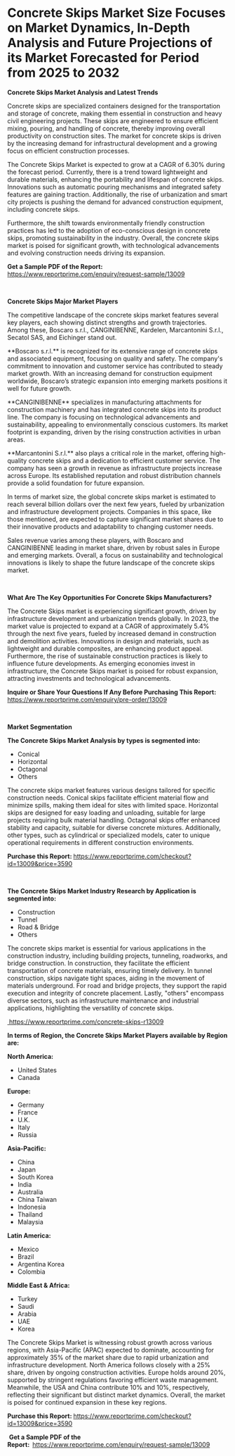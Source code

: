 <p><h1>Concrete Skips Market Size Focuses on Market Dynamics, In-Depth Analysis and Future Projections of its Market Forecasted for Period from 2025 to 2032</h1></p><p><strong>Concrete Skips Market Analysis and Latest Trends</strong></p>
<p><p>Concrete skips are specialized containers designed for the transportation and storage of concrete, making them essential in construction and heavy civil engineering projects. These skips are engineered to ensure efficient mixing, pouring, and handling of concrete, thereby improving overall productivity on construction sites. The market for concrete skips is driven by the increasing demand for infrastructural development and a growing focus on efficient construction processes.</p><p>The Concrete Skips Market is expected to grow at a CAGR of 6.30% during the forecast period. Currently, there is a trend toward lightweight and durable materials, enhancing the portability and lifespan of concrete skips. Innovations such as automatic pouring mechanisms and integrated safety features are gaining traction. Additionally, the rise of urbanization and smart city projects is pushing the demand for advanced construction equipment, including concrete skips. </p><p>Furthermore, the shift towards environmentally friendly construction practices has led to the adoption of eco-conscious design in concrete skips, promoting sustainability in the industry. Overall, the concrete skips market is poised for significant growth, with technological advancements and evolving construction needs driving its expansion.</p></p>
<p><strong>Get a Sample PDF of the Report:&nbsp;</strong> <a href="https://www.reportprime.com/enquiry/request-sample/13009?utm_campaign=4520&utm_medium=2&utm_source=Github&utm_content=ia&utm_term=17052025&utm_id=concrete-skips">https://www.reportprime.com/enquiry/request-sample/13009</a></p>
<p>&nbsp;</p>
<p><strong>Concrete Skips Major Market Players</strong></p>
<p><p>The competitive landscape of the concrete skips market features several key players, each showing distinct strengths and growth trajectories. Among these, Boscaro s.r.l., CANGINIBENNE, Kardelen, Marcantonini S.r.l., Secatol SAS, and Eichinger stand out.</p><p>**Boscaro s.r.l.** is recognized for its extensive range of concrete skips and associated equipment, focusing on quality and safety. The company's commitment to innovation and customer service has contributed to steady market growth. With an increasing demand for construction equipment worldwide, Boscaro’s strategic expansion into emerging markets positions it well for future growth.</p><p>**CANGINIBENNE** specializes in manufacturing attachments for construction machinery and has integrated concrete skips into its product line. The company is focusing on technological advancements and sustainability, appealing to environmentally conscious customers. Its market footprint is expanding, driven by the rising construction activities in urban areas.</p><p>**Marcantonini S.r.l.** also plays a critical role in the market, offering high-quality concrete skips and a dedication to efficient customer service. The company has seen a growth in revenue as infrastructure projects increase across Europe. Its established reputation and robust distribution channels provide a solid foundation for future expansion.</p><p>In terms of market size, the global concrete skips market is estimated to reach several billion dollars over the next few years, fueled by urbanization and infrastructure development projects. Companies in this space, like those mentioned, are expected to capture significant market shares due to their innovative products and adaptability to changing customer needs. </p><p>Sales revenue varies among these players, with Boscaro and CANGINIBENNE leading in market share, driven by robust sales in Europe and emerging markets. Overall, a focus on sustainability and technological innovations is likely to shape the future landscape of the concrete skips market.</p></p>
<p>&nbsp;</p>
<p><strong>What Are The Key Opportunities For Concrete Skips Manufacturers?</strong></p>
<p><p>The Concrete Skips market is experiencing significant growth, driven by infrastructure development and urbanization trends globally. In 2023, the market value is projected to expand at a CAGR of approximately 5.4% through the next five years, fueled by increased demand in construction and demolition activities. Innovations in design and materials, such as lightweight and durable composites, are enhancing product appeal. Furthermore, the rise of sustainable construction practices is likely to influence future developments. As emerging economies invest in infrastructure, the Concrete Skips market is poised for robust expansion, attracting investments and technological advancements.</p></p>
<p><strong>Inquire or Share Your Questions If Any Before Purchasing This Report:</strong> <a href="https://www.reportprime.com/enquiry/pre-order/13009?utm_campaign=4520&utm_medium=2&utm_source=Github&utm_content=ia&utm_term=17052025&utm_id=concrete-skips">https://www.reportprime.com/enquiry/pre-order/13009</a></p>
<p>&nbsp;</p>
<p><strong>Market Segmentation</strong></p>
<p><strong>The Concrete Skips Market Analysis by types is segmented into:</strong></p>
<p><ul><li>Conical</li><li>Horizontal</li><li>Octagonal</li><li>Others</li></ul></p>
<p><p>The concrete skips market features various designs tailored for specific construction needs. Conical skips facilitate efficient material flow and minimize spills, making them ideal for sites with limited space. Horizontal skips are designed for easy loading and unloading, suitable for large projects requiring bulk material handling. Octagonal skips offer enhanced stability and capacity, suitable for diverse concrete mixtures. Additionally, other types, such as cylindrical or specialized models, cater to unique operational requirements in different construction environments.</p></p>
<p><strong>Purchase this Report:&nbsp;</strong><a href="https://www.reportprime.com/checkout?id=13009&price=3590&utm_campaign=4520&utm_medium=2&utm_source=Github&utm_content=ia&utm_term=17052025&utm_id=concrete-skips">https://www.reportprime.com/checkout?id=13009&price=3590</a></p>
<p>&nbsp;</p>
<p><strong>The Concrete Skips Market Industry Research by Application is segmented into:</strong></p>
<p><ul><li>Construction</li><li>Tunnel</li><li>Road & Bridge</li><li>Others</li></ul></p>
<p><p>The concrete skips market is essential for various applications in the construction industry, including building projects, tunneling, roadworks, and bridge construction. In construction, they facilitate the efficient transportation of concrete materials, ensuring timely delivery. In tunnel construction, skips navigate tight spaces, aiding in the movement of materials underground. For road and bridge projects, they support the rapid execution and integrity of concrete placement. Lastly, "others" encompass diverse sectors, such as infrastructure maintenance and industrial applications, highlighting the versatility of concrete skips.</p></p>
<p><a href="https://www.reportprime.com/concrete-skips-r13009?utm_campaign=4520&utm_medium=2&utm_source=Github&utm_content=ia&utm_term=17052025&utm_id=concrete-skips">&nbsp;https://www.reportprime.com/concrete-skips-r13009</a></p>
<p><strong>In terms of Region, the Concrete Skips Market Players available by Region are:</strong></p>
<p>
    <p> <strong> North America: </strong>
        <ul>
            <li>United States</li>
            <li>Canada</li>
        </ul>
        </p> 
    <p> <strong> Europe: </strong>
        <ul>
            <li>Germany</li>
            <li>France</li>
            <li>U.K.</li>
            <li>Italy</li>
            <li>Russia</li>
        </ul>
        </p> 
    <p> <strong> Asia-Pacific: </strong>
        <ul>
            <li>China</li>
            <li>Japan</li>
            <li>South Korea</li>
            <li>India</li>
            <li>Australia</li>
            <li>China Taiwan</li>
            <li>Indonesia</li>
            <li>Thailand</li>
            <li>Malaysia</li>
        </ul>
        </p> 
    <p> <strong> Latin America: </strong>
        <ul>
            <li>Mexico</li>
            <li>Brazil</li>
            <li>Argentina Korea</li>
            <li>Colombia</li>
        </ul>
        </p> 
    <p> <strong> Middle East & Africa: </strong>
        <ul>
            <li>Turkey</li>
            <li>Saudi</li>
            <li>Arabia</li>
            <li>UAE</li>
            <li>Korea</li>
        </ul>
    </p>
    </p>
<p><p>The Concrete Skips Market is witnessing robust growth across various regions, with Asia-Pacific (APAC) expected to dominate, accounting for approximately 35% of the market share due to rapid urbanization and infrastructure development. North America follows closely with a 25% share, driven by ongoing construction activities. Europe holds around 20%, supported by stringent regulations favoring efficient waste management. Meanwhile, the USA and China contribute 10% and 10%, respectively, reflecting their significant but distinct market dynamics. Overall, the market is poised for continued expansion in these key regions.</p></p>
<p><strong>Purchase this Report: </strong><a href="https://www.reportprime.com/checkout?id=13009&price=3590&utm_campaign=4520&utm_medium=2&utm_source=Github&utm_content=ia&utm_term=17052025&utm_id=concrete-skips">https://www.reportprime.com/checkout?id=13009&price=3590</a></p>
<p>&nbsp;<strong>Get a Sample PDF of the Report:&nbsp;&nbsp;</strong><a href="https://www.reportprime.com/enquiry/request-sample/13009?utm_campaign=4520&utm_medium=2&utm_source=Github&utm_content=ia&utm_term=17052025&utm_id=concrete-skips">https://www.reportprime.com/enquiry/request-sample/13009</a></p>
<p><strong></strong></p>
<p><p></p><p></p><p></p></p>